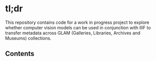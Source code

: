 # tl;dr
This repository contains code for a work in progress project to explore whether computer vision models can be used in conjunction with IIIF to transfer metadata across GLAM (Galleries, Libraries, Archives and Museums) collections. 

## Contents 
